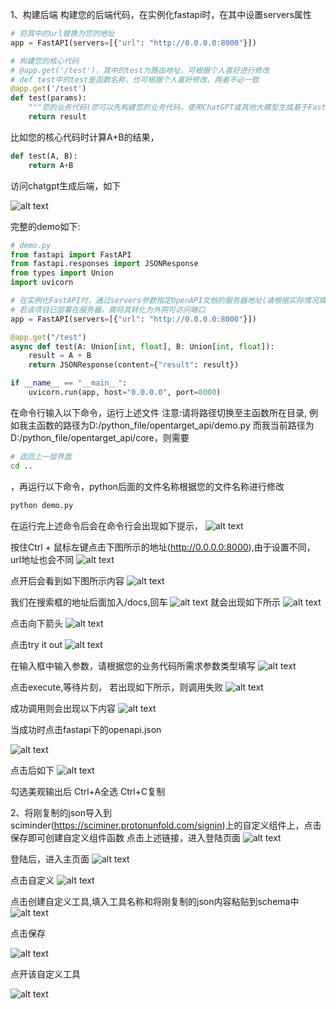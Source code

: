 1、构建后端
构建您的后端代码，在实例化fastapi时，在其中设置servers属性

```python
# 将其中的url替换为您的地址
app = FastAPI(servers=[{"url": "http://0.0.0.0:8000"}])

# 构建您的核心代码
# @app.get('/test')，其中的test为路由地址，可根据个人喜好进行修改
# def test中的test是函数名称，也可根据个人喜好修改，两者不必一致
@app.get('/test')
def test(params):
    """您的业务代码(您可以先构建您的业务代码，使用ChatGPT或其他大模型生成基于Fastapi生成的后端)"""
    return result
```

比如您的核心代码时计算A+B的结果，
```python
def test(A, B):
    return A+B
```

访问chatgpt生成后端，如下


![alt text](./png/image-7.png)


完整的demo如下:
```python
# demo.py
from fastapi import FastAPI
from fastapi.responses import JSONResponse
from types import Union
import uvicorn

# 在实例化FastAPI时，通过servers参数指定OpenAPI文档的服务器地址(请根据实际情况填写地址)
# 若该项目已部署在服务器，需将其转化为外网可访问端口
app = FastAPI(servers=[{"url": "http://0.0.0.0:8000"}])

@app.get("/test")
async def test(A: Union[int, float], B: Union[int, float]):
    result = A + B
    return JSONResponse(content={"result": result})

if __name__ == "__main__":
    uvicorn.run(app, host="0.0.0.0", port=8000)
```

在命令行输入以下命令，运行上述文件
注意:请将路径切换至主函数所在目录,
例如我主函数的路径为D:/python_file/opentarget_api/demo.py
而我当前路径为D:/python_file/opentarget_api/core，则需要
```sh
# 返回上一层界面
cd ..
```
，再运行以下命令，python后面的文件名称根据您的文件名称进行修改
```sh
python demo.py
```

在运行完上述命令后会在命令行会出现如下提示，
![alt text](./png/image-12.png)

按住Ctrl + 鼠标左键点击下图所示的地址(http://0.0.0.0:8000),由于设置不同，url地址也会不同
![alt text](./png/image-13.png)

点开后会看到如下图所示内容
![alt text](./png/image-14.png)

我们在搜索框的地址后面加入/docs,回车
![alt text](./png/image-15.png)
就会出现如下所示
![alt text](./png/image-24.png)

点击向下箭头
![alt text](./png/image-17.png)

点击try it out
![alt text](./png/image-18.png)

在输入框中输入参数，请根据您的业务代码所需求参数类型填写
![alt text](./png/image-19.png)

点击execute,等待片刻，
若出现如下所示，则调用失败
![alt text](./png/image-20.png)

成功调用则会出现以下内容
![alt text](./png/image-21.png)

当成功时点击fastapi下的openapi.json

![alt text](./png/image-22.png)

点击后如下
![alt text](./png/image-23.png)

勾选美观输出后
Ctrl+A全选
Ctrl+C复制

2、将刚复制的json导入到sciminder(https://sciminer.protonunfold.com/signin)上的自定义组件上，点击保存即可创建自定义组件函数
点击上述链接，进入登陆页面
![alt text](./png/image-3.png)

登陆后，进入主页面
![alt text](./png/image-4.png)

点击自定义
![alt text](./png/image-5.png)

点击创建自定义工具,填入工具名称和将刚复制的json内容粘贴到schema中
![alt text](./png/image.png)

点击保存


![alt text](./png/image-8.png)

点开该自定义工具


![alt text](./png/image-9.png)
